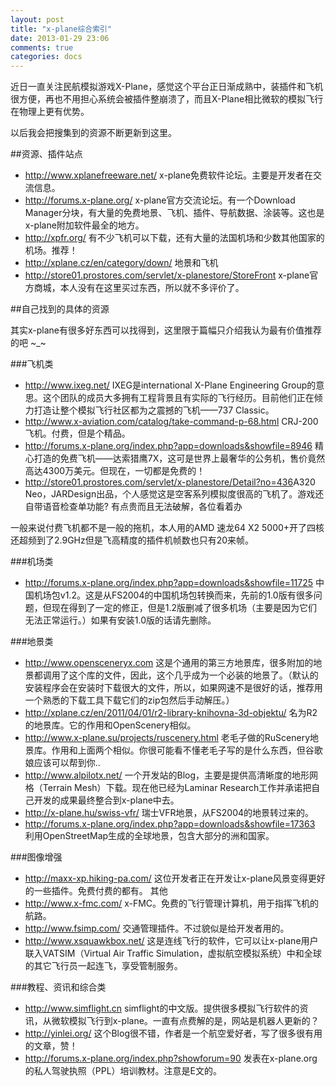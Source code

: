 ```yaml
---
layout: post
title: "x-plane综合索引"
date: 2013-01-29 23:06
comments: true
categories: docs
---
```



近日一直关注民航模拟游戏X-Plane，感觉这个平台正日渐成熟中，装插件和飞机很方便，再也不用担心系统会被插件整崩溃了，而且X-Plane相比微软的模拟飞行在物理上更有优势。

以后我会把搜集到的资源不断更新到这里。

##资源、插件站点

 - <http://www.xplanefreeware.net/> x-plane免费软件论坛。主要是开发者在交流信息。
 - <http://forums.x-plane.org/> x-plane官方交流论坛。有一个Download Manager分块，有大量的免费地景、飞机、插件、导航数据、涂装等。这也是x-plane附加软件最全的地方。
 - <http://xpfr.org/> 有不少飞机可以下载，还有大量的法国机场和少数其他国家的机场。推荐！
 - <http://xplane.cz/en/category/down/> 地景和飞机
 - <http://store01.prostores.com/servlet/x-planestore/StoreFront> x-plane官方商城，本人没有在这里买过东西，所以就不多评价了。


##自己找到的具体的资源

其实x-plane有很多好东西可以找得到，这里限于篇幅只介绍我认为最有价值推荐的吧 ~_~

###飞机类

 - <http://www.ixeg.net/> IXEG是international X-Plane Engineering Group的意思。这个团队的成员大多拥有工程背景且有实际的飞行经历。目前他们正在倾力打造让整个模拟飞行社区都为之震撼的飞机——737 Classic。
 - <http://www.x-aviation.com/catalog/take-command-p-68.html> CRJ-200飞机。付费，但是个精品。
 - <http://forums.x-plane.org/index.php?app=downloads&showfile=8946> 精心打造的免费飞机——达索猎鹰7X，这可是世界上最奢华的公务机，售价竟然高达4300万美元。但现在，一切都是免费的！
 - <http://store01.prostores.com/servlet/x-planestore/Detail?no=436>A320 Neo，JARDesign出品，个人感觉这是空客系列模拟度很高的飞机了。游戏还自带语音检查单功能? 有点贵而且无法破解，各位看着办

一般来说付费飞机都不是一般的拖机，本人用的AMD 速龙64 X2 5000+开了四核还超频到了2.9GHz但是飞高精度的插件机帧数也只有20来帧。

###机场类

 - <http://forums.x-plane.org/index.php?app=downloads&showfile=11725> 中国机场包v1.2。这是从FS2004的中国机场包转换而来，先前的1.0版有很多问题，但现在得到了一定的修正，但是1.2版删减了很多机场（主要是因为它们无法正常运行。）如果有安装1.0版的话请先删除。

###地景类
 - <http://www.opensceneryx.com> 这是个通用的第三方地景库，很多附加的地景都调用了这个库的文件，因此，这个几乎成为一个必装的地景了。（默认的安装程序会在安装时下载很大的文件，所以，如果网速不是很好的话，推荐用一个熟悉的下载工具下载它们的zip包然后手动解压。）
 - <http://xplane.cz/en/2011/04/01/r2-library-knihovna-3d-objektu/> 名为R2的地景库。它的作用和OpenScenery相似。
 - <http://www.x-plane.su/projects/ruscenery.html> 老毛子做的RuScenery地景库。作用和上面两个相似。你很可能看不懂老毛子写的是什么东西，但谷歌娘应该可以帮到你..
 - <http://www.alpilotx.net/> 一个开发站的Blog，主要是提供高清晰度的地形网格（Terrain Mesh）下载。现在他已经为Laminar Research工作并承诺把自己开发的成果最终整合到x-plane中去。
 - <http://x-plane.hu/swiss-vfr/> 瑞士VFR地景，从FS2004的地景转过来的。
 - <http://forums.x-plane.org/index.php?app=downloads&showfile=17363> 利用OpenStreetMap生成的全球地景，包含大部分的洲和国家。

###图像增强
 - <http://maxx-xp.hiking-pa.com/> 这位开发者正在开发让x-plane风景变得更好的一些插件。免费付费的都有。
其他
 - <http://www.x-fmc.com/> x-FMC。免费的飞行管理计算机，用于指挥飞机的航路。
 - <http://www.fsimp.com/>  交通管理插件。不过貌似是给开发者用的。
 - <http://www.xsquawkbox.net/> 这是连线飞行的软件，它可以让x-plane用户联入VATSIM（Virtual Air Traffic Simulation，虚拟航空模拟系统）中和全球的其它飞行员一起连飞，享受管制服务。


###教程、资讯和综合类
 - <http://www.simflight.cn> simflight的中文版。提供很多模拟飞行软件的资讯，从微软模拟飞行到x-plane。一直有点费解的是，网站是机器人更新的？
 - <http://yinlei.org/> 这个Blog很不错，作者是一个航空爱好者，写了很多很有用的文章，赞！
 - <http://forums.x-plane.org/index.php?showforum=90> 发表在x-plane.org的私人驾驶执照（PPL）培训教材。注意是E文的。
